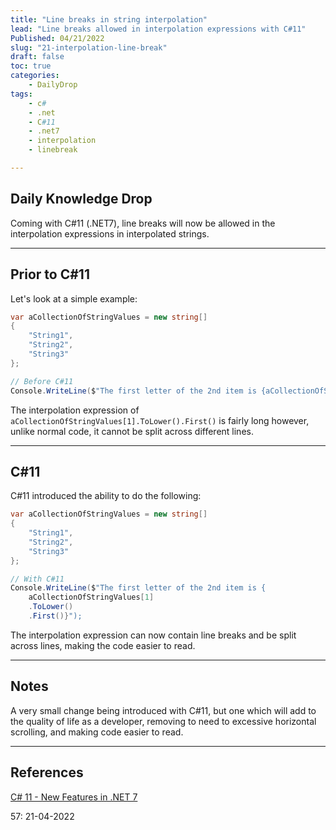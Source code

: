 ```yaml
---
title: "Line breaks in string interpolation"
lead: "Line breaks allowed in interpolation expressions with C#11"
Published: 04/21/2022
slug: "21-interpolation-line-break"
draft: false
toc: true
categories:
    - DailyDrop
tags:
    - c#
    - .net
    - C#11
    - .net7
    - interpolation
    - linebreak

---
```


## Daily Knowledge Drop

Coming with C#11 (.NET7), line breaks will now be allowed in the interpolation expressions in interpolated strings.

---

## Prior to C#11

Let's look at a simple example:

``` csharp
var aCollectionOfStringValues = new string[]
{
    "String1",
    "String2",
    "String3"
};

// Before C#11
Console.WriteLine($"The first letter of the 2nd item is {aCollectionOfStringValues[1].ToLower().First()}");
```

The interpolation expression of `aCollectionOfStringValues[1].ToLower().First()` is fairly long however, unlike normal code, it cannot be split across different lines.

---

## C#11

C#11 introduced the ability to do the following:

``` csharp
var aCollectionOfStringValues = new string[]
{
    "String1",
    "String2",
    "String3"
};

// With C#11
Console.WriteLine($"The first letter of the 2nd item is {
    aCollectionOfStringValues[1]
    .ToLower()
    .First()}");
```

The interpolation expression can now contain line breaks and be split across lines, making the code easier to read.

---

## Notes

A very small change being introduced with C#11, but one which will add to the quality of life as a developer, removing to need to excessive horizontal scrolling, and making code easier to read.

---

## References

[C# 11 - New Features in .NET 7](https://www.youtube.com/watch?v=ljwz-YZZZ7g)  

<?# DailyDrop ?>57: 21-04-2022<?#/ DailyDrop ?>
